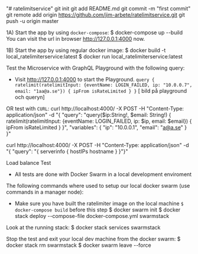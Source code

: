 "# ratelimitservice" git init git add README.md git commit -m "first commit" git remote add origin https://github.com/jim-arbete/ratelimitservice.git git push -u origin master

1A) Start the app by using `docker-compose`:
$ docker-compose up --build
You can visit the url in browser http://127.0.0.1:4000 now.

1B) Start the app by using regular docker image:
$ docker build -t local_ratelimiterservice:latest
$ docker run local_ratelimiterservice:latest


Test the Microservice with GraphQL Playground with the following query:
- Visit http://127.0.0.1:4000 to start the Playground.
`query {
  ratelimit(ratelimitInput: {eventName: LOGIN_FAILED, ip: "10.0.0.7", email: "1aa@a.se"}) {
    ipFrom
    isRateLimited
  }
}`
[ bild på playground och queryn]

OR test with `CURL`:
curl http://localhost:4000/ -X POST -H "Content-Type: application/json" -d "{ \"query\": \"query($ip:String!, $email: String!) { ratelimit(ratelimitInput: {eventName: LOGIN_FAILED, ip: $ip, email: $email}) { ipFrom isRateLimited } }\", \"variables\": { \"ip\": \"10.0.0.1\", \"email\": \"a@a.se\" } }"

curl http://localhost:4000/ -X POST -H "Content-Type: application/json" -d "{ \"query\": \"{ serverinfo { hostIPs hostname } }\"}"


Load balance Test
- All tests are done with Docker Swarm in a local development enviroment

The following commands where used to setup our local docker swarm (use commands in a manager node):
- Make sure you have built the ratelimiter image on the local machine `$ docker-compose build` before this step
$ docker swarm init
$ docker stack deploy --compose-file docker-compose.yml swarmstack

Look at the running stack:
$ docker stack services swarmstack

Stop the test and exit your local dev machine from the docker swarm:
$ docker stack rm swarmstack
$ docker swarm leave --force
